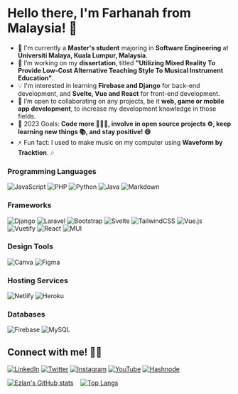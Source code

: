 # Hello there, I'm **Farhanah** from Malaysia! 👋

- 🔭 I'm currently a **Master's student** majoring in **Software Engineering** at **Universiti Malaya, Kuala Lumpur, Malaysia**.
- 🌱 I’m working on my **dissertation**, titled **"Utilizing Mixed Reality To Provide Low-Cost Alternative Teaching Style To Musical Instrument Education"**.
- 💡 I'm interested in learning **Firebase and Django** for back-end development, and **Svelte, Vue and React** for front-end development.
- 👯 I’m open to collaborating on any projects, be it **web, game or mobile app development**, to increase my development knowledge in those fields.
- 🥅 2023 Goals: **Code more 👨🏻‍💻, involve in open source projects ⚙️, keep learning new things 📚, and stay positive! 😄**
- ⚡ Fun fact: I used to make music on my computer using **Waveform by Tracktion**. 🎶

### Programming Languages
![JavaScript](https://img.shields.io/badge/javascript-%23323330.svg?style=for-the-badge&logo=javascript&logoColor=%23F7DF1E) ![PHP](https://img.shields.io/badge/php-%23777BB4.svg?style=for-the-badge&logo=php&logoColor=white) ![Python](https://img.shields.io/badge/python-3670A0?style=for-the-badge&logo=python&logoColor=ffdd54) ![Java](https://img.shields.io/badge/java-%23ED8B00.svg?style=for-the-badge&logo=openjdk&logoColor=white) ![Markdown](https://img.shields.io/badge/markdown-%23000000.svg?style=for-the-badge&logo=markdown&logoColor=white)

### Frameworks
![Django](https://img.shields.io/badge/django-%23092E20.svg?style=for-the-badge&logo=django&logoColor=white) ![Laravel](https://img.shields.io/badge/laravel-%23FF2D20.svg?style=for-the-badge&logo=laravel&logoColor=white) ![Bootstrap](https://img.shields.io/badge/bootstrap-%23563D7C.svg?style=for-the-badge&logo=bootstrap&logoColor=white) ![Svelte](https://img.shields.io/badge/svelte-%23f1413d.svg?style=for-the-badge&logo=svelte&logoColor=white) ![TailwindCSS](https://img.shields.io/badge/tailwindcss-%2338B2AC.svg?style=for-the-badge&logo=tailwind-css&logoColor=white) ![Vue.js](https://img.shields.io/badge/vuejs-%2335495e.svg?style=for-the-badge&logo=vuedotjs&logoColor=%234FC08D) ![Vuetify](https://img.shields.io/badge/Vuetify-1867C0?style=for-the-badge&logo=vuetify&logoColor=AEDDFF) ![React](https://img.shields.io/badge/react-%2320232a.svg?style=for-the-badge&logo=react&logoColor=%2361DAFB) ![MUI](https://img.shields.io/badge/MUI-%230081CB.svg?style=for-the-badge&logo=mui&logoColor=white)

### Design Tools
![Canva](https://img.shields.io/badge/Canva-%2300C4CC.svg?style=for-the-badge&logo=Canva&logoColor=white) ![Figma](https://img.shields.io/badge/figma-%23F24E1E.svg?style=for-the-badge&logo=figma&logoColor=white)

### Hosting Services
![Netlify](https://img.shields.io/badge/netlify-%23000000.svg?style=for-the-badge&logo=netlify&logoColor=#00C7B7) ![Heroku](https://img.shields.io/badge/heroku-%23430098.svg?style=for-the-badge&logo=heroku&logoColor=white)

### Databases
![Firebase](https://img.shields.io/badge/firebase-%23039BE5.svg?style=for-the-badge&logo=firebase) ![MySQL](https://img.shields.io/badge/mysql-%2300f.svg?style=for-the-badge&logo=mysql&logoColor=white)

## Connect with me! 🤝🏻
[![LinkedIn](https://img.shields.io/badge/Ezlan_Zulfiqree-%230077B5.svg?style=for-the-badge&logo=linkedin&logoColor=white)](https://www.linkedin.com/in/ezlan-zulfiqree/) [![Twitter](https://img.shields.io/badge/ezzylan-%231DA1F2.svg?style=for-the-badge&logo=Twitter&logoColor=white)](https://twitter.com/ezzylan_) [![Instagram](https://img.shields.io/badge/ezzylan-%23E4405F.svg?style=for-the-badge&logo=Instagram&logoColor=white)](https://www.instagram.com/ezzylan_/) [![YouTube](https://img.shields.io/badge/Ezlan_Zulfiqree-%23FF0000.svg?style=for-the-badge&logo=YouTube&logoColor=white)](https://www.youtube.com/channel/UCLSqiEayFk8Xg0ZFG8wOQ5w) [![Hashnode](https://img.shields.io/badge/Hashnode-2962FF?style=for-the-badge&logo=hashnode&logoColor=white)](https://ezzylan.hashnode.dev/)

[![Ezlan's GitHub stats](https://github-readme-stats.vercel.app/api?username=ezzylan&theme=react&show_icons=true&hide=stars)](https://github.com/ezzylan/github-readme-stats)&nbsp; &nbsp; [![Top Langs](https://github-readme-stats.vercel.app/api/top-langs/?username=ezzylan&layout=compact&theme=react)](https://github.com/ezzylan/github-readme-stats)

